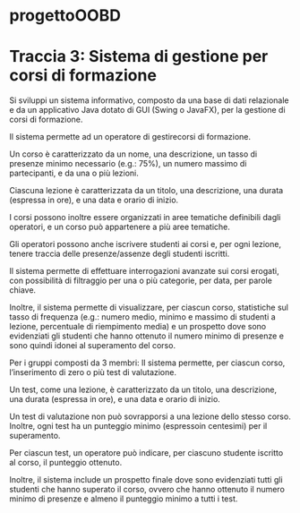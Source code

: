 # progettoOOBD
# Traccia 3: Sistema di gestione per corsi di formazione

Si sviluppi un sistema informativo, composto da una base di dati relazionale e da un applicativo Java dotato di GUI (Swing o JavaFX), per la gestione di corsi di formazione.

Il sistema permette ad un operatore di gestirecorsi  di  formazione. 

Un corso è caratterizzato da un nome, una descrizione, un tasso di presenze minimo necessario (e.g.:  75%), un numero massimo di partecipanti, e  da  una  o  più  lezioni.

Ciascuna lezione è caratterizzata da un titolo, una descrizione, una durata (espressa in ore), e una data e orario di inizio.

I corsi possono inoltre essere organizzati in aree tematiche definibili dagli operatori, e un corso può appartenere a più aree tematiche.

Gli operatori possono anche iscrivere studenti ai corsi e, per ogni lezione, tenere traccia delle presenze/assenze degli  studenti  iscritti.


Il sistema permette di effettuare interrogazioni avanzate sui corsi erogati, con possibilità di filtraggio per una o più categorie, per data, per parole chiave.

Inoltre, il sistema permette di visualizzare, per ciascun corso, statistiche sul tasso di frequenza (e.g.: numero medio, minimo e massimo di studenti a lezione, percentuale di riempimento media) e un prospetto dove sono evidenziati gli studenti che hanno ottenuto il numero minimo di presenze e sono quindi idonei al superamento del corso.


Per i gruppi composti da 3 membri:
Il sistema permette, per ciascun corso, l’inserimento di zero o più test di valutazione.

Un test, come una lezione, è caratterizzato da un titolo, una descrizione, una durata (espressa in ore), e una data e orario di inizio.

Un test di valutazione non può sovrapporsi a una lezione dello stesso corso. Inoltre, ogni test ha un punteggio minimo (espressoin centesimi) per il superamento.

Per ciascun test, un operatore può indicare, per ciascuno studente iscritto al corso, il punteggio ottenuto.

Inoltre, il sistema include un prospetto finale dove sono evidenziati tutti gli studenti che hanno superato il corso, ovvero che hanno ottenuto il numero minimo di presenze e almeno il punteggio minimo a tutti i test.
